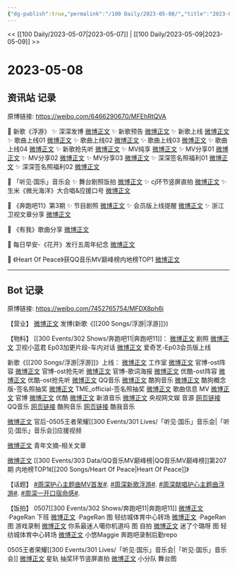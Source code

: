 ```yaml
---
{"dg-publish":true,"permalink":"/100 Daily/2023-05-08/","title":"2023-05-08","created":"2023-05-08T22:43:23.253+08:00","updated":"2023-05-09T11:45:35.228+08:00"}
---
```



<< [[100 Daily/2023-05-07\|2023-05-07]] | [[100 Daily/2023-05-09\|2023-05-09]] >>

# 2023-05-08

## 资讯站 记录

原博链接: https://weibo.com/6466290670/MFEhRtQVA

💫 新歌《浮游》
✨ 深深发博 [微博正文](https://weibo.com/6466290670/4899085155041700)
✨ 新歌预告 [微博正文](https://weibo.com/6466290670/4899062446555710)
✨ 新歌上线 [微博正文](https://weibo.com/6466290670/4899067514061508)
✨ 歌曲上线01 [微博正文](https://weibo.com/6466290670/4899078520179315)
✨ 歌曲上线02 [微博正文](https://weibo.com/6466290670/4899074548173933)
✨ 歌曲上线03 [微博正文](https://weibo.com/6466290670/4899069690908527)
✨ 歌曲上线04 [微博正文](https://weibo.com/6466290670/4899065730440269)
✨ 新歌抢先听 [微博正文](https://weibo.com/6466290670/4899062975566215)
✨ MV纯享 [微博正文](https://weibo.com/6466290670/4899119409660575)
✨ MV分享01 [微博正文](https://weibo.com/6466290670/4899117731941511)
✨ MV分享02 [微博正文](https://weibo.com/6466290670/4899110518264006)
✨ MV分享03 [微博正文](https://weibo.com/6466290670/4899065345868621)
✨ 深深签名照福利01 [微博正文](https://weibo.com/6466290670/4899149349128504)
✨ 深深签名照福利02 [微博正文](https://weibo.com/6466290670/4899145087454236)

💫 「听见·国乐」音乐会
✨ 舞台剧照饭拍 [微博正文](https://weibo.com/6466290670/4899247676197042)
✨ cj环节竖屏直拍 [微博正文](https://weibo.com/6466290670/4899077592715439)
✨ 生米《微光海洋》大合唱&应援口号 [微博正文](https://weibo.com/6466290670/4899247746974431)

💫 《奔跑吧11》第3期
✨ 节目剧照 [微博正文](https://weibo.com/6466290670/4899094722778265)
✨ 会员版上线提醒 [微博正文](https://weibo.com/6466290670/4899163042747282)
✨ 浙江卫视文章分享 [微博正文](https://weibo.com/6466290670/4899089182099990)

💫 《有我》歌曲分享 [微博正文](https://weibo.com/6466290670/4899144664354438)

💫 每日早安-《花开》发行五周年纪念 [微博正文](https://weibo.com/6466290670/4899027839093027)

💫 《Heart Of Peace》获QQ音乐MV巅峰榜内地榜TOP1 [微博正文](https://weibo.com/6466290670/4899095850782135)

---
## Bot 记录

原博链接: https://weibo.com/7452765754/MFDX8ph6i

【营业】
[微博正文](http://weibo.com/1736988591/MFzDreC6B) 发博(新歌《[[200 Songs/浮游\|浮游]]》)

【物料】
[[300 Events/302 Shows/奔跑吧11\|奔跑吧11]]：
[微博正文](http://weibo.com/5242381821/MFzSp4iIz) 剧照
[微博正文](http://weibo.com/5876797510/MFzQd4haj) 卫视小蓝君 Ep03加更片段-车内对话
[微博正文](http://weibo.com/1731986465/MFBmI8ySi) 爱奇艺-Ep03会员版上线

新歌《[[200 Songs/浮游\|浮游]]》上线：
[微博正文](http://weibo.com/7478855230/MFzi9wdq3) 工作室
[微博正文](http://weibo.com/5249695249/MFyXzBd6X) 官博-ost阵容
[微博正文](https://weibo.com/5249695249/MFz1DmSfV) 官博-ost抢先听
[微博正文](https://weibo.com/5249695249/MFz9Kz3ht) 官博-歌词海报
[微博正文](http://weibo.com/1642904381/MFyXzxUaM) 优酷-ost阵容
[微博正文](https://weibo.com/1642904381/MFz1DnYyi) 优酷-ost抢先听
[微博正文](http://weibo.com/2169129705/MFz6V2PX3) QQ音乐
[微博正文](http://weibo.com/1665103091/MFz5Tc5tf) 酷狗音乐
[微博正文](http://weibo.com/7689565545/MFAUGAwVE) 酷狗概念版-签名照抽奖
[微博正文](http://weibo.com/6604869546/MFBgcchf7) TME_official-签名照抽奖
[微博正文](https://weibo.com/6466290670/MFzcjh2Ac) 歌曲信息
MV
[微博正文](https://weibo.com/5249695249/MFz5H7r1M) 官博
[微博正文](https://weibo.com/1642904381/MFz5HDlFa) 优酷
[微博正文](http://weibo.com/1266269835/MFzec1rbI) 新浪音乐
[微博正文](https://weibo.com/7735105675/MFAf489fC) 央视网文娱
音源
[网页链接](https://weibo.cn/sinaurl?u=https%3A%2F%2Fi.y.qq.com%2Fv8%2Fplaysong.html%3Fsongid%3D410679319%26source%3Dyqq%26ADTAG%3Dhz_wb_sf%26channelId%3D10081987) QQ音乐
[网页链接](https://weibo.cn/sinaurl?u=https%3A%2F%2Fm3ws.kugou.com%2Fmixsong%2F8gzxxy70.html) 酷狗音乐
[网页链接](https://weibo.cn/sinaurl?u=http%3A%2F%2Fm.kuwo.cn%2Fnewh5app%2Fplay_detail%2F274870534) 酷我音乐

[微博正文](https://weibo.com/5248300719/4899246614256504) 官后-0505王者荣耀[[300 Events/301 Lives/「听见·国乐」音乐会\|「听见·国乐」音乐会]]应援视频

[微博正文](http://weibo.com/1878169763/MFir0c4Zh) 青年文摘-相关文章

[微博正文](http://weibo.com/2169129705/MFzMjoHxd) [[300 Events/303 Data/QQ音乐MV巅峰榜\|QQ音乐MV巅峰榜]]第207期 内地榜TOP1《[[200 Songs/Heart Of Peace\|Heart Of Peace]]》

【话题】
[#周深护心主题曲MV首发#](https://s.weibo.com/weibo?q=%23%E5%91%A8%E6%B7%B1%E6%8A%A4%E5%BF%83%E4%B8%BB%E9%A2%98%E6%9B%B2MV%E9%A6%96%E5%8F%91%23).
[#周深新歌浮游#](https://s.weibo.com/weibo?q=%23%E5%91%A8%E6%B7%B1%E6%96%B0%E6%AD%8C%E6%B5%AE%E6%B8%B8%23).
[#周深献唱护心主题曲浮游#](https://s.weibo.com/weibo?q=%23%E5%91%A8%E6%B7%B1%E7%8C%AE%E5%94%B1%E6%8A%A4%E5%BF%83%E4%B8%BB%E9%A2%98%E6%9B%B2%E6%B5%AE%E6%B8%B8%23).
[#周深一开口宿命感#](https://s.weibo.com/weibo?q=%23%E5%91%A8%E6%B7%B1%E4%B8%80%E5%BC%80%E5%8F%A3%E5%AE%BF%E5%91%BD%E6%84%9F%23).

【饭拍】
0507[[300 Events/302 Shows/奔跑吧11\|奔跑吧11]]
[微博正文](http://weibo.com/7633014126/MFvr23u7R) ·PageRan 下班
[微博正文](http://weibo.com/7633014126/MFzWb1EVa) ·PageRan 图 轻纺城体育中心转场
[微博正文](http://weibo.com/7633014126/MFCYtkE3D) ·PageRan 图 游戏录制
[微博正文](http://weibo.com/7724525486/MFvmA6iLT) 你系最迷人噶你机道吗 图 自拍
[微博正文](http://weibo.com/5885536604/MFvl53JG7) 迷了个璐呀 图 轻纺城体育中心转场
[微博正文](http://weibo.com/7407385910/MFB5GlYJK) 小悠Maggie 奔跑吧录制后勤repo

0505王者荣耀[[300 Events/301 Lives/「听见·国乐」音乐会\|「听见·国乐」音乐会]]
[微博正文](https://weibo.com/6466290670/MFzszbopp) 星轨 抽奖环节竖屏直拍
[微博正文](http://weibo.com/5516625428/MFDCxg86B) 小分队 舞台图
